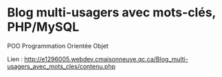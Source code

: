 ﻿Blog multi-usagers avec mots-clés, PHP/MySQL
==========

POO Programmation Orientée Objet

Lien : http://e1296005.webdev.cmaisonneuve.qc.ca/Blog_multi-usagers_avec_mots_cles/contenu.php